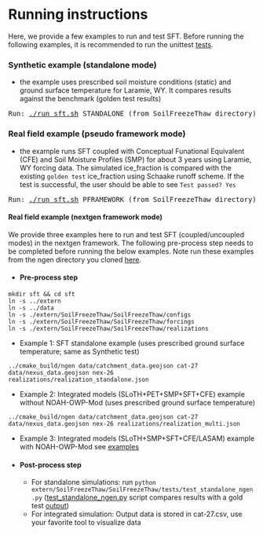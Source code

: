 # Running instructions
Here, we provide a few examples to run and test SFT. Before running the following examples, it is recommended to run the unittest [tests](https://github.com/NOAA-OWP/SoilFreezeThaw/tree/ajk/doc_update/tests).

### Synthetic example (standalone mode)
  - the example uses prescribed soil moisture conditions (static) and ground surface temperature for Laramie, WY. It compares results against the benchmark (golden test results)
<pre>
Run: <a href="https://github.com/NOAA-OWP/SoilFreezeThaw/blob/ajk/doc_update/run_sft.sh">./run_sft.sh</a> STANDALONE (from SoilFreezeThaw directory)    
</pre>

### Real field example (pseudo framework mode)
  - the example runs SFT coupled with Conceptual Funational Equivalent (CFE) and Soil Moisture Profiles (SMP) for about 3 years using Laramie, WY forcing data. The simulated ice_fraction is compared with the existing `golden test` ice_fraction using Schaake runoff scheme. If the test is successful, the user should be able to see `Test passed? Yes`
<pre>
Run: <a href="https://github.com/NOAA-OWP/SoilFreezeThaw/blob/ajk/doc_update/run_sft.sh">./run_sft.sh</a> PFRAMEWORK (from SoilFreezeThaw directory)
</pre>

#### Real field example (nextgen framework mode)
We provide three examples here to run and test SFT (coupled/uncoupled modes) in the nextgen framework. The following pre-process step needs to be completed before running the below examples. Note run these examples from the ngen directory you cloned [here](https://github.com/NOAA-OWP/SoilFreezeThaw/blob/ajk/doc_update/INSTALL.md#build-nextgen-framework-mode).
  - #### Pre-process step
  ```
  mkdir sft && cd sft
  ln -s ../extern
  ln -s ../data 
  ln -s ./extern/SoilFreezeThaw/SoilFreezeThaw/configs
  ln -s ./extern/SoilFreezeThaw/SoilFreezeThaw/forcings
  ln -s ./extern/SoilFreezeThaw/SoilFreezeThaw/realizations
  ```
  - Example 1: SFT standalone example (uses prescribed ground surface temperature; same as Synthetic test)
  ```
  ../cmake_build/ngen data/catchment_data.geojson cat-27 data/nexus_data.geojson nex-26 realizations/realization_standalone.json
  ```
  - Example 2: Integrated models (SLoTH+PET+SMP+SFT+CFE) example without NOAH-OWP-Mod (uses prescribed ground surface temperature)
  ```
  ../cmake_build/ngen data/catchment_data.geojson cat-27 data/nexus_data.geojson nex-26 realizations/realization_multi.json
  ```
  - Example 3: Integrated models (SLoTH+SMP+SFT+CFE/LASAM) example with NOAH-OWP-Mod see [examples](https://github.com/NOAA-OWP/SoilFreezeThaw/tree/ajk/doc_update/examples)
  - #### Post-process step
    - For standalone simulations: run `python extern/SoilFreezeThaw/SoilFreezeThaw/tests/test_standalone_ngen.py` ([test_standalone_ngen.py](https://github.com/NOAA-OWP/SoilFreezeThaw/blob/ajk/doc_update/tests/test_standalone_ngen.py) script compares results with a gold test [output](https://github.com/NOAA-OWP/SoilFreezeThaw/blob/ajk/doc_update/tests/file_golden.csv))
    - For integrated simulation: Output data is stored in cat-27.csv, use your favorite tool to visualize data
